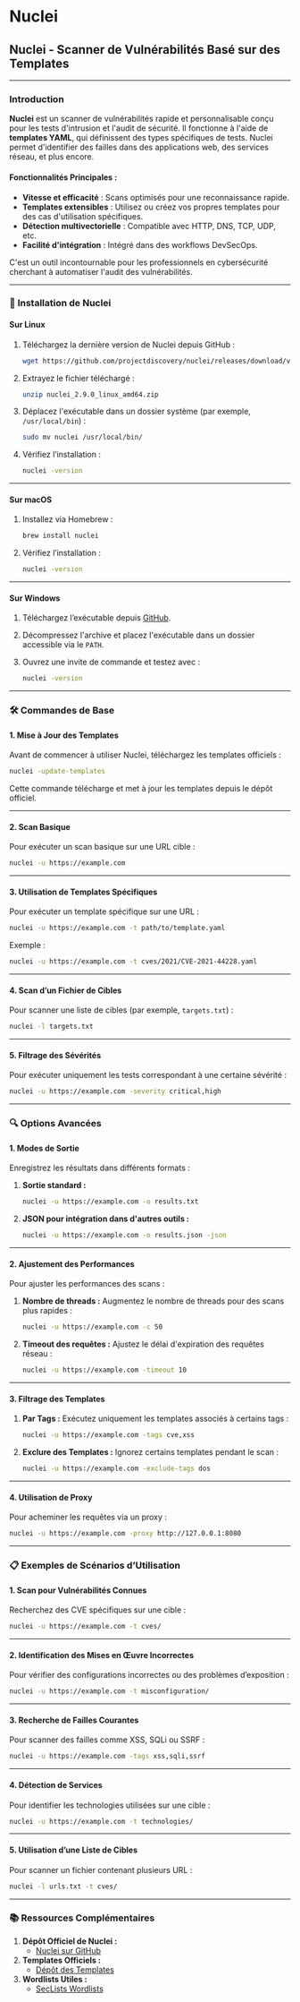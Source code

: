 # Nuclei

## **Nuclei - Scanner de Vulnérabilités Basé sur des Templates**

***

### **Introduction**

**Nuclei** est un scanner de vulnérabilités rapide et personnalisable conçu pour les tests d'intrusion et l'audit de sécurité. Il fonctionne à l'aide de **templates YAML**, qui définissent des types spécifiques de tests. Nuclei permet d'identifier des failles dans des applications web, des services réseau, et plus encore.

#### **Fonctionnalités Principales :**

* **Vitesse et efficacité** : Scans optimisés pour une reconnaissance rapide.
* **Templates extensibles** : Utilisez ou créez vos propres templates pour des cas d'utilisation spécifiques.
* **Détection multivectorielle** : Compatible avec HTTP, DNS, TCP, UDP, etc.
* **Facilité d'intégration** : Intégré dans des workflows DevSecOps.

C'est un outil incontournable pour les professionnels en cybersécurité cherchant à automatiser l'audit des vulnérabilités.

***

### 🚀 **Installation de Nuclei**

#### **Sur Linux**

1.  Téléchargez la dernière version de Nuclei depuis GitHub :

    ```bash
    wget https://github.com/projectdiscovery/nuclei/releases/download/v2.9.0/nuclei_2.9.0_linux_amd64.zip
    ```
2.  Extrayez le fichier téléchargé :

    ```bash
    unzip nuclei_2.9.0_linux_amd64.zip
    ```
3.  Déplacez l'exécutable dans un dossier système (par exemple, `/usr/local/bin`) :

    ```bash
    sudo mv nuclei /usr/local/bin/
    ```
4.  Vérifiez l’installation :

    ```bash
    nuclei -version
    ```

***

#### **Sur macOS**

1.  Installez via Homebrew :

    ```bash
    brew install nuclei
    ```
2.  Vérifiez l’installation :

    ```bash
    nuclei -version
    ```

***

#### **Sur Windows**

1. Téléchargez l’exécutable depuis [GitHub](https://github.com/projectdiscovery/nuclei/releases).
2. Décompressez l'archive et placez l'exécutable dans un dossier accessible via le `PATH`.
3.  Ouvrez une invite de commande et testez avec :

    ```cmd
    nuclei -version
    ```

***

### **🛠️ Commandes de Base**

#### **1. Mise à Jour des Templates**

Avant de commencer à utiliser Nuclei, téléchargez les templates officiels :

```bash
nuclei -update-templates
```

Cette commande télécharge et met à jour les templates depuis le dépôt officiel.

***

#### **2. Scan Basique**

Pour exécuter un scan basique sur une URL cible :

```bash
nuclei -u https://example.com
```

***

#### **3. Utilisation de Templates Spécifiques**

Pour exécuter un template spécifique sur une URL :

```bash
nuclei -u https://example.com -t path/to/template.yaml
```

Exemple :

```bash
nuclei -u https://example.com -t cves/2021/CVE-2021-44228.yaml
```

***

#### **4. Scan d’un Fichier de Cibles**

Pour scanner une liste de cibles (par exemple, `targets.txt`) :

```bash
nuclei -l targets.txt
```

***

#### **5. Filtrage des Sévérités**

Pour exécuter uniquement les tests correspondant à une certaine sévérité :

```bash
nuclei -u https://example.com -severity critical,high
```

***

### **🔍 Options Avancées**

#### **1. Modes de Sortie**

Enregistrez les résultats dans différents formats :

1.  **Sortie standard :**

    ```bash
    nuclei -u https://example.com -o results.txt
    ```
2.  **JSON pour intégration dans d'autres outils :**

    ```bash
    nuclei -u https://example.com -o results.json -json
    ```

***

#### **2. Ajustement des Performances**

Pour ajuster les performances des scans :

1.  **Nombre de threads :** Augmentez le nombre de threads pour des scans plus rapides :

    ```bash
    nuclei -u https://example.com -c 50
    ```
2.  **Timeout des requêtes :** Ajustez le délai d'expiration des requêtes réseau :

    ```bash
    nuclei -u https://example.com -timeout 10
    ```

***

#### **3. Filtrage des Templates**

1.  **Par Tags :** Exécutez uniquement les templates associés à certains tags :

    ```bash
    nuclei -u https://example.com -tags cve,xss
    ```
2.  **Exclure des Templates :** Ignorez certains templates pendant le scan :

    ```bash
    nuclei -u https://example.com -exclude-tags dos
    ```

***

#### **4. Utilisation de Proxy**

Pour acheminer les requêtes via un proxy :

```bash
nuclei -u https://example.com -proxy http://127.0.0.1:8080
```

***

### **📋 Exemples de Scénarios d’Utilisation**

#### **1. Scan pour Vulnérabilités Connues**

Recherchez des CVE spécifiques sur une cible :

```bash
nuclei -u https://example.com -t cves/
```

***

#### **2. Identification des Mises en Œuvre Incorrectes**

Pour vérifier des configurations incorrectes ou des problèmes d’exposition :

```bash
nuclei -u https://example.com -t misconfiguration/
```

***

#### **3. Recherche de Failles Courantes**

Pour scanner des failles comme XSS, SQLi ou SSRF :

```bash
nuclei -u https://example.com -tags xss,sqli,ssrf
```

***

#### **4. Détection de Services**

Pour identifier les technologies utilisées sur une cible :

```bash
nuclei -u https://example.com -t technologies/
```

***

#### **5. Utilisation d’une Liste de Cibles**

Pour scanner un fichier contenant plusieurs URL :

```bash
nuclei -l urls.txt -t cves/
```

***

### **📚 Ressources Complémentaires**

1. **Dépôt Officiel de Nuclei :**
   * [Nuclei sur GitHub](https://github.com/projectdiscovery/nuclei)
2. **Templates Officiels :**
   * [Dépôt des Templates](https://github.com/projectdiscovery/nuclei-templates)
3. **Wordlists Utiles :**
   * [SecLists Wordlists](https://github.com/danielmiessler/SecLists)

